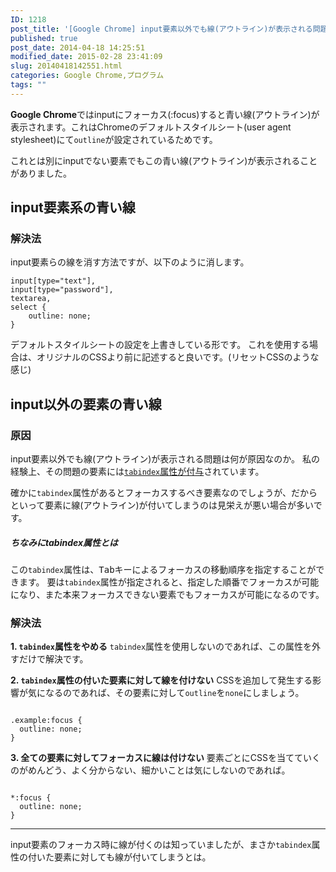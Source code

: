 ```yaml
---
ID: 1218
post_title: '[Google Chrome] input要素以外でも線(アウトライン)が表示される問題'
published: true
post_date: 2014-04-18 14:25:51
modified_date: 2015-02-28 23:41:09
slug: 20140418142551.html
categories: Google Chrome,プログラム
tags: ""
---
```

<b>Google Chrome</b>ではinputにフォーカス(:focus)すると青い線(アウトライン)が表示されます。これはChromeのデフォルトスタイルシート(user agent stylesheet)にて<code>outline</code>が設定されているためです。

これとは別にinputでない要素でもこの青い線(アウトライン)が表示されることがありました。
<!--more-->
<h2>input要素系の青い線</h2>
<h3>解決法</h3>
input要素らの線を消す方法ですが、以下のように消します。
<pre class="language-css"><code>input[type="text"], 
input[type="password"], 
textarea, 
select {
    outline: none;
}</code></pre>

デフォルトスタイルシートの設定を上書きしている形です。
これを使用する場合は、オリジナルのCSSより前に記述すると良いです。<span class="text-muted">(リセットCSSのような感じ)</span>

<h2>input以外の要素の青い線</h2>
<h3>原因</h3>
input要素以外でも線(アウトライン)が表示される問題は何が原因なのか。
私の経験上、その問題の要素には<u><code>tabindex</code>属性が付与</u>されています。

確かに<code>tabindex</code>属性があるとフォーカスするべき要素なのでしょうが、だからといって要素に線(アウトライン)が付いてしまうのは見栄えが悪い場合が多いです。

<h5 class="h4">ちなみにtabindex属性とは</h6>
この<code>tabindex</code>属性は、<kbd>Tabキー</kbd>によるフォーカスの移動順序を指定することができます。
要は<code>tabindex</code>属性が指定されると、指定した順番でフォーカスが可能になり、また本来フォーカスできない要素でもフォーカスが可能になるのです。

<h3>解決法</h3>
<strong>1. <code>tabindex</code>属性をやめる</strong>
<code>tabindex</code>属性を使用しないのであれば、この属性を外すだけで解決です。

<strong>2. <code>tabindex</code>属性の付いた要素に対して線を付けない</strong>
CSSを追加して発生する影響が気になるのであれば、その要素に対して<code>outline</code>を<code>none</code>にしましょう。
<pre class="language-css"><code>
.example:focus {
  outline: none;
}</code></pre>


<strong>3. 全ての要素に対してフォーカスに線は付けない</strong>
要素ごとにCSSを当てていくのがめんどう、よく分からない、細かいことは気にしないのであれば。
<pre class="language-css"><code>
*:focus {
  outline: none;
}</code></pre>

---
input要素のフォーカス時に線が付くのは知っていましたが、まさか<code>tabindex</code>属性の付いた要素に対しても線が付いてしまうとは。